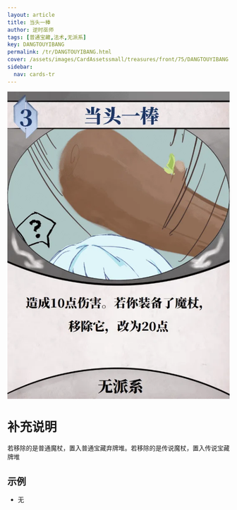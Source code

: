 ```yaml
---
layout: article
title: 当头一棒
author: 逆时巫师
tags: [普通宝藏,法术,无派系]
key: DANGTOUYIBANG
permalink: /tr/DANGTOUYIBANG.html
cover: /assets/images/CardAssetssmall/treasures/front/75/DANGTOUYIBANG.webp
sidebar:
  nav: cards-tr
---
```

![](/assets/images/CardAssets/treasures/front/75/DANGTOUYIBANG.webp)

# 补充说明
若移除的是普通魔杖，置入普通宝藏弃牌堆。若移除的是传说魔杖，置入传说宝藏牌堆



## 示例
* 无